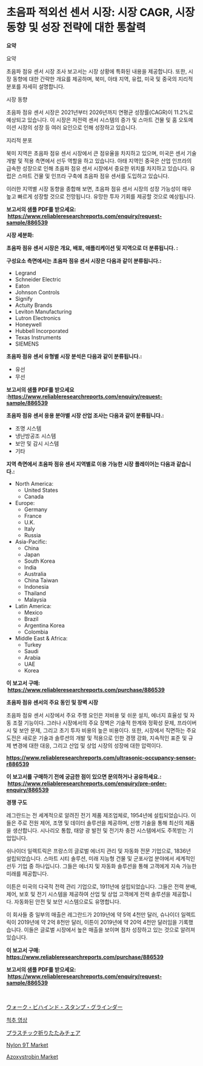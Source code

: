 <p><h1>초음파 적외선 센서 시장: 시장 CAGR, 시장 동향 및 성장 전략에 대한 통찰력</h1></p><p><strong>요약</strong></p>
<p><p>요약</p><p>초음파 점유 센서 시장 조사 보고서는 시장 상황에 특화된 내용을 제공합니다. 또한, 시장 동향에 대한 간략한 개요를 제공하며, 북미, 아태 지역, 유럽, 미국 및 중국의 지리적 분포를 자세히 설명합니다. </p><p>시장 동향</p><p>초음파 점유 센서 시장은 2021년부터 2026년까지 연평균 성장률(CAGR)이 11.2%로 예상되고 있습니다. 이 시장은 저전력 센서 시스템의 증가 및 스마트 건물 및 홈 오토메이션 시장의 성장 등 여러 요인으로 인해 성장하고 있습니다.</p><p>지리적 분포</p><p>북미 지역은 초음파 점유 센서 시장에서 큰 점유율을 차지하고 있으며, 미국은 센서 기술 개발 및 적용 측면에서 선두 역할을 하고 있습니다. 아태 지역인 중국은 산업 인프라의 급속한 성장으로 인해 초음파 점유 센서 시장에서 중요한 위치를 차지하고 있습니다. 유럽은 스마트 건물 및 인프라 구축에 초음파 점유 센서를 도입하고 있습니다.</p><p>이러한 지역별 시장 동향을 종합해 보면, 초음파 점유 센서 시장의 성장 가능성이 매우 높고 빠르게 성장할 것으로 전망됩니다. 유망한 투자 기회를 제공할 것으로 예상됩니다.</p></p>
<p><strong>보고서의 샘플 PDF를 받으세요: &nbsp;<a href="https://www.reliableresearchreports.com/enquiry/request-sample/886539">https://www.reliableresearchreports.com/enquiry/request-sample/886539</a></strong></p>
<p><strong>시장 세분화:</strong></p>
<p><strong> 초음파 점유 센서 시장은 개요, 배포, 애플리케이션 및 지역으로 더 분류됩니다. :</strong></p>
<p><strong>구성요소 측면에서는 초음파 점유 센서 시장은 다음과 같이 분류됩니다.:</strong></p>
<p><ul><li>Legrand</li><li>Schneider Electric</li><li>Eaton</li><li>Johnson Controls</li><li>Signify</li><li>Actuity Brands</li><li>Leviton Manufacturing</li><li>Lutron Electronics</li><li>Honeywell</li><li>Hubbell Incorporated</li><li>Texas Instruments</li><li>SIEMENS</li></ul></p>
<p><strong> 초음파 점유 센서 유형별 시장 분석은 다음과 같이 분류됩니다.:</strong></p>
<p><ul><li>유선</li><li>무선</li></ul></p>
<p><strong>보고서의 샘플 PDF를 받으세요 :<a href="https://www.reliableresearchreports.com/enquiry/request-sample/886539">https://www.reliableresearchreports.com/enquiry/request-sample/886539</a></strong></p>
<p><strong> 초음파 점유 센서 응용 분야별 시장 산업 조사는 다음과 같이 분류됩니다.:</strong></p>
<p><ul><li>조명 시스템</li><li>냉난방공조 시스템</li><li>보안 및 감시 시스템</li><li>기타</li></ul></p>
<p><strong>지역 측면에서 초음파 점유 센서 지역별로 이용 가능한 시장 플레이어는 다음과 같습니다.:</strong></p>
<p><ul>
    <li>
        North America:
        <ul>
            <li>United States</li>
            <li>Canada</li>
        </ul>
    </li>
    <li>
        Europe:
        <ul>
            <li>Germany</li>
            <li>France</li>
            <li>U.K.</li>
            <li>Italy</li>
            <li>Russia</li>
        </ul>
    </li>
    <li>
        Asia-Pacific:
        <ul>
            <li>China</li>
            <li>Japan</li>
            <li>South Korea</li>
            <li>India</li>
            <li>Australia</li>
            <li>China Taiwan</li>
            <li>Indonesia</li>
            <li>Thailand</li>
            <li>Malaysia</li>
        </ul>
    </li>
    <li>
        Latin America:
        <ul>
            <li>Mexico</li>
            <li>Brazil</li>
            <li>Argentina Korea</li>
            <li>Colombia</li>
        </ul>
    </li>
    <li>
        Middle East & Africa:
        <ul>
            <li>Turkey</li>
            <li>Saudi</li>
            <li>Arabia</li>
            <li>UAE</li>
            <li>Korea</li>
        </ul>
    </li>
    </ul></p>
<p><strong>이 보고서 구매: &nbsp;<a href="https://www.reliableresearchreports.com/purchase/886539">https://www.reliableresearchreports.com/purchase/886539</a></strong></p>
<p><strong>초음파 점유 센서의 주요 동인 및 장벽 시장</strong></p>
<p><p>초음파 점유 센서 시장에서 주요 주행 요인은 저비용 및 쉬운 설치, 에너지 효율성 및 자동 조절 기능이다. 그러나 시장에서의 주요 장벽은 기술적 한계와 정확성 문제, 프라이버시 및 보안 문제, 그리고 초기 투자 비용의 높은 비용이다. 또한, 시장에서 직면하는 주요 도전은 새로운 기술과 솔루션의 개발 및 적용으로 인한 경쟁 강화, 지속적인 표준 및 규제 변경에 대한 대응, 그리고 산업 및 상업 시장의 성장에 대한 압력이다.</p></p>
<p><strong><a href="https://www.reliableresearchreports.com/ultrasonic-occupancy-sensor-r886539">https://www.reliableresearchreports.com/ultrasonic-occupancy-sensor-r886539</a></strong></p>
<p><strong>이 보고서를 구매하기 전에 궁금한 점이 있으면 문의하거나 공유하세요.: &nbsp;<a href="https://www.reliableresearchreports.com/enquiry/pre-order-enquiry/886539">https://www.reliableresearchreports.com/enquiry/pre-order-enquiry/886539</a></strong></p>
<p><strong>경쟁 구도</strong></p>
<p><p>레그란드는 전 세계적으로 알려진 전기 제품 제조업체로, 1954년에 설립되었습니다. 이들은 주로 전원 제어, 조명 및 데이터 솔루션을 제공하며, 선행 기술을 통해 최신의 제품을 생산합니다. 시나리오 통합, 태양 광 발전 및 전기차 충전 시스템에서도 주목받는 기업입니다.</p><p>쉬나이더 일렉트릭은 프랑스의 글로벌 에너지 관리 및 자동화 전문 기업으로, 1836년 설립되었습니다. 스마트 시티 솔루션, 미래 지능형 건물 및 군포사업 분야에서 세계적인 선두 기업 중 하나입니다. 그들은 에너지 및 자동화 솔루션을 통해 고객에게 지속 가능한 미래를 제공합니다.</p><p>이튼은 미국의 다국적 전력 관리 기업으로, 1911년에 설립되었습니다. 그들은 전력 분배, 제어, 보호 및 전기 시스템을 제공하여 산업 및 상업 고객에게 전력 솔루션을 제공합니다. 자동화된 안전 및 보안 시스템으로도 유명합니다.</p><p>이 회사들 중 일부의 매출은 레그란드가 2019년에 약 5억 4천만 달러, 슈나이더 일렉트릭이 2019년에 약 2억 8천만 달러, 이튼이 2019년에 약 20억 4천만 달러임을 기록했습니다. 이들은 글로벌 시장에서 높은 매출을 보이며 점차 성장하고 있는 것으로 알려져 있습니다.</p></p>
<p><strong>이 보고서 구매: &nbsp; <a href="https://www.reliableresearchreports.com/purchase/886539">https://www.reliableresearchreports.com/purchase/886539</a></strong></p>
<p><strong>보고서의 샘플 PDF를 받으세요: &nbsp;<a href="https://www.reliableresearchreports.com/enquiry/request-sample/886539">https://www.reliableresearchreports.com/enquiry/request-sample/886539</a></strong><strong></strong></p>
<p>&nbsp;</p>
<p><p><a href="https://medium.com/@jacksonmith1931/%E5%BE%8C%E3%81%AB%E7%BF%BB%E8%A8%B3%E3%81%95%E3%82%8C%E3%81%9F%E6%96%87%E3%81%AF%E6%AC%A1%E3%81%AE%E3%81%A8%E3%81%8A%E3%82%8A%E3%81%A7%E3%81%99-%E6%AD%A9%E8%A1%8C%E7%94%A8%E3%82%B9%E3%82%BF%E3%83%B3%E3%83%97%E3%82%B0%E3%83%A9%E3%82%A4%E3%83%B3%E3%83%80%E3%83%BC%E3%81%AE%E5%B8%82%E5%A0%B4%E6%B4%9E%E5%AF%9F-%E5%B8%82%E5%A0%B4%E3%83%88%E3%83%AC%E3%83%B3%E3%83%89-%E6%88%90%E9%95%B7-2024%E5%B9%B4%E3%81%8B%E3%82%892031%E5%B9%B4%E3%81%BE%E3%81%A7%E3%81%AE%E4%BA%88%E6%B8%AC-54e86d99f623">ウォーク・ビハインド・スタンプ・グラインダー</a></p><p><a href="https://github.com/lkwggful07722/Market-Research-Report-List-1/blob/main/416200820025.md">척추 영상</a></p><p><a href="https://github.com/mathieurico66/Market-Research-Report-List-1/blob/main/917505421747.md">プラスチック折りたたみチェア</a></p><p><a href="https://flame-sidecar-702.notion.site/Nylon-9T-Market-Size-Focuses-on-Market-Dynamics-In-Depth-Analysis-and-Future-Projections-of-its-Mar-a962cbd3de9242d0bf78c6d52f382726">Nylon 9T Market</a></p><p><a href="https://issuu.com/reportprime-2/docs/azoxystrobin-market-size-2030.pptx">Azoxystrobin Market</a></p></p>